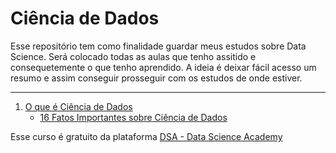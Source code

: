 # Ciência de Dados

Esse repositório tem como finalidade guardar meus estudos sobre Data Science.
Será colocado todas as aulas que tenho assitido e consequetemente o que tenho aprendido.
A ideia é deixar fácil acesso um resumo e assim conseguir prosseguir com os estudos de onde estiver. 
___

1. [O que é Ciência de Dados](/1.%20O%20que%20%C3%A9%20Ci%C3%AAncia%20de%20Dados/)
    * [16 Fatos Importantes sobre Ciência de Dados](/1.%20O%20que%20%C3%A9%20Ci%C3%AAncia%20de%20Dados/01.%2016%20Fatos%20Importantes%20sobre%20Ci%C3%AAncia%20de%20Dados.md)


Esse curso é gratuito da plataforma [DSA - Data Science Academy](https://www.datascienceacademy.com.br) 

